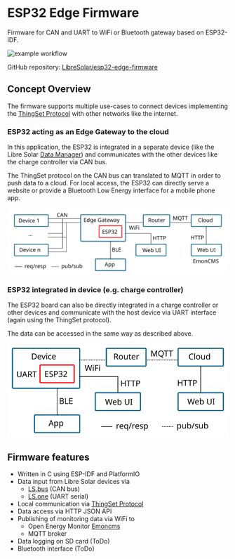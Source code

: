 # ESP32 Edge Firmware

Firmware for CAN and UART to WiFi or Bluetooth gateway based on ESP32-IDF.

![example workflow](https://github.com/LibreSolar/esp32-edge-firmware/actions/workflows/platformio.yml/badge.svg)

GitHub repository: [LibreSolar/esp32-edge-firmware](https://github.com/LibreSolar/esp32-edge-firmware)

## Concept Overview

The firmware supports multiple use-cases to connect devices implementing the [ThingSet Protocol](thingset.md) with other networks like the internet.

### ESP32 acting as an Edge Gateway to the cloud

In this application, the ESP32 is integrated in a separate device (like the Libre Solar [Data Manager](https://github.com/LibreSolar/data-manager)) and communicates with the other devices like the charge controller via CAN bus.

The ThingSet protocol on the CAN bus can translated to MQTT in order to push data to a cloud. For local access, the ESP32 can directly serve a website or provide a Bluetooth Low Energy interface for a mobile phone app.

![Edge Gateway Application](./images/esp32-edge-gateway.svg)

### ESP32 integrated in device (e.g. charge controller)

The ESP32 board can also be directly integrated in a charge controller or other devices and communicate with the host device via UART interface (again using the ThingSet protocol).

The data can be accessed in the same way as described above.

![Application with ESP32 integrated in device](./images/esp32-integrated.svg)

## Firmware features

- Written in C using ESP-IDF and PlatformIO
- Data input from Libre Solar devices via
    - [LS.bus](ls-bus.md) (CAN bus)
    - [LS.one](ls-one.md) (UART serial)
- Local communication via [ThingSet Protocol](thingset.md)
- Data access via HTTP JSON API
- Publishing of monitoring data via WiFi to
    - Open Energy Monitor [Emoncms](https://emoncms.org/)
    - MQTT broker
- Data logging on SD card (ToDo)
- Bluetooth interface (ToDo)
